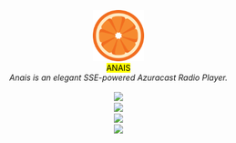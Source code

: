 <p align="center">
    <img src="src/static/img/favicon.png" style="height: 90px; width: 90px">
    <br>
    <mark>ANAIS</mark>
    <br>
    <i>Anais is an elegant SSE-powered Azuracast Radio Player.</i>
    <br>
    <br>
    <img src="https://github.com/user-attachments/assets/8cb5ade0-8ee1-4cb5-8b64-a08df8b8e1ef">
    <br>
    <img src="https://github.com/user-attachments/assets/03c2787f-b3be-44d2-846d-701efd1fa604">
    <br>
    <img src="https://github.com/user-attachments/assets/264fac64-4c56-43ee-9e6c-fb01cdc2471a">
    <br>
    <img src="https://github.com/user-attachments/assets/6aff6112-6528-455b-b9fe-d5f5e8beb646">
</p>
